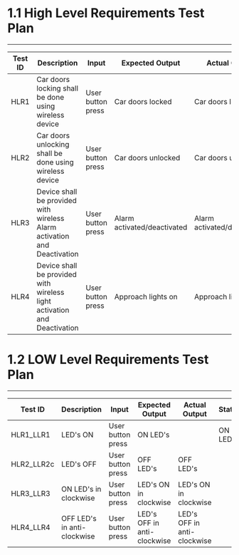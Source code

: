 # 1.1 High Level Requirements Test Plan
---

|Test ID | Description | Input | Expected Output | Actual Output | Status|
| -------- | ------------- | ---------------------- | -------------- | ---------- | -------------- |
| HLR1 | Car doors locking shall be done using wireless device| User button press | Car doors locked | Car doors locked | Implemented |
| HLR2 | Car doors unlocking shall be done using wireless device | User button press | Car doors unlocked | Car doors unlocked | Implemented |
| HLR3 | Device shall be provided with wireless Alarm activation and Deactivation | User button press | Alarm activated/deactivated | Alarm activated/deactivated | Implemented |
| HLR4 | Device shall be provided with wireless light activation and Deactivation | User button press | Approach lights on | Approach lights on | Implemented |


# 1.2 LOW Level Requirements Test Plan
---

|Test ID | Description | Input | Expected Output | Actual Output | Status|
| -------- | ------------- | ---------------------- | -------------- | ---------- | -------------- |
| HLR1_LLR1 | LED's ON | User button press | ON LED's || ON LED's | |
| HLR2_LLR2c| LED's OFF | User button press | OFF LED's |  OFF LED's |  |
| HLR3_LLR3 | ON LED's in clockwise | User button press | LED's ON in clockwise | LED's ON in clockwise | |
| HLR4_LLR4 | OFF LED's in anti-clockwise | User button press | LED's OFF in anti-clockwise | LED's OFF in anti-clockwise |  |




